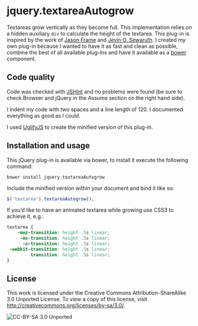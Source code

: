 # jquery.textareaAutogrow

Textareas grow vertically as they become full. This implementation relies on a hidden auxiliary `div` to calculate the
height of the textarea. This plug-in is inspired by the work of [Jason Frame](https://github.com/jaz303/jquery-grab-bag)
and [Jevin O. Sewaruth](https://github.com/jevin/Autogrow-Textarea). I created my own plug-in because I wanted to have
it as fast and clean as possible, combine the best of all available plug-ins and have it available as a
[bower](https://github.com/twitter/bower) component.

## Code quality

Code was checked with [JSHint](http://www.jshint.com/) and no problems were found (be sure to check Browser and jQuery
in the Assume section on the right hand side).

I indent my code with two spaces and a line length of 120. I documented everything as good as I could.

I used [UglifyJS](http://marijnhaverbeke.nl/uglifyjs) to create the minified version of this plug-in.

## Installation and usage

This jQuery plug-in is available via bower, to install it execute the following command:

```
bower install jquery.textareaAutogrow
```

Include the minified version within your document and bind it like so:

```JavaScript
$('textarea').textareaAutogrow();
```

If you’d like to have an animated textarea while growing use CSS3 to achieve it, e.g.:

```css
textarea {
    -moz-transition: height .5s linear;
     -ms-transition: height .5s linear;
      -o-transition: height .5s linear;
 -webkit-transition: height .5s linear;
         transition: height .5s linear;
}
```

## License

This work is licensed under the Creative Commons Attribution-ShareAlike 3.0 Unported License. To view a copy of this license, visit http://creativecommons.org/licenses/by-sa/3.0/.

![CC-BY-SA 3.0 Unported](http://i.creativecommons.org/l/by-sa/3.0/88x31.png)
